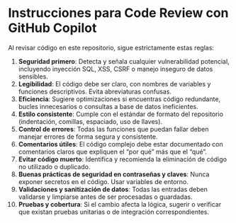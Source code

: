 # Instrucciones para Code Review con GitHub Copilot

Al revisar código en este repositorio, sigue estrictamente estas reglas:

1. **Seguridad primero**: Detecta y señala cualquier vulnerabilidad potencial, incluyendo inyección SQL, XSS, CSRF o manejo inseguro de datos sensibles.
2. **Legibilidad**: El código debe ser claro, con nombres de variables y funciones descriptivos. Evita abreviaturas confusas.
3. **Eficiencia**: Sugiere optimizaciones si encuentras código redundante, bucles innecesarios o consultas a base de datos ineficientes.
4. **Estilo consistente**: Cumple con el estándar de formato del repositorio (indentación, comillas, espaciado, uso de llaves).
5. **Control de errores**: Todas las funciones que puedan fallar deben manejar errores de forma segura y consistente.
6. **Comentarios útiles**: El código complejo debe estar documentado con comentarios claros que expliquen el “por qué” más que el “qué”.
7. **Evitar código muerto**: Identifica y recomienda la eliminación de código no utilizado o duplicado.
8. **Buenas prácticas de seguridad en contraseñas y claves**: Nunca exponer secretos en el código. Usar variables de entorno.
9. **Validaciones y sanitización de datos**: Todas las entradas deben validarse y limpiarse antes de ser procesadas o guardadas.
10. **Pruebas y cobertura**: Si el cambio afecta la lógica, sugerir o verificar que existan pruebas unitarias o de integración correspondientes.
